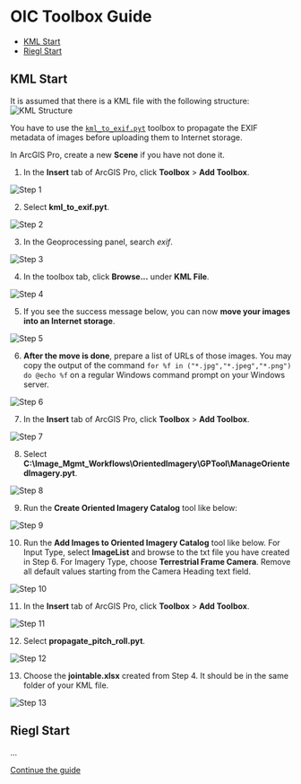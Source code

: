 # OIC Toolbox Guide

* [KML Start](#kml-start)
* [Riegl Start](#riegl-start)

## KML Start
It is assumed that there is a KML file with the following structure:
![KML Structure](img/oic_toolbox/kml_structure.png)

You have to use the [`kml_to_exif.pyt`](kml_to_exif.pyt) toolbox to propagate the EXIF metadata of images before uploading them to Internet storage.

In ArcGIS Pro, create a new **Scene** if you have not done it. 

1. In the **Insert** tab of ArcGIS Pro, click **Toolbox** > **Add Toolbox**.

![Step 1](img/oic_toolbox/step1.png)

2. Select **kml_to_exif.pyt**.

![Step 2](img/oic_toolbox/step2.png)

3. In the Geoprocessing panel, search *exif*.

![Step 3](img/oic_toolbox/step3.png)

4. In the toolbox tab, click **Browse...** under **KML File**.

![Step 4](img/oic_toolbox/step4.png)

5. If you see the success message below, you can now **move your images into an Internet storage**.

![Step 5](img/oic_toolbox/step5.png)

6. **After the move is done**, prepare a list of URLs of those images. You may copy the output of the command `for %f in ("*.jpg","*.jpeg","*.png") do @echo %f` on a regular Windows command prompt on your Windows server.

![Step 6](img/oic_toolbox/step6.png)

7. In the **Insert** tab of ArcGIS Pro, click **Toolbox** > **Add Toolbox**.

![Step 7](img/oic_toolbox/step7.png)

8. Select **C:\Image_Mgmt_Workflows\OrientedImagery\GPTool\ManageOrientedImagery.pyt**.

![Step 8](img/oic_toolbox/step8.png)

9. Run the **Create Oriented Imagery Catalog** tool like below:

![Step 9](img/oic_toolbox/step9.png)

10. Run the **Add Images to Oriented Imagery Catalog** tool like below. For Input Type, select **ImageList** and browse to the txt file you have created in Step 6. For Imagery Type, choose **Terrestrial Frame Camera**. Remove all default values starting from the Camera Heading text field.

![Step 10](img/oic_toolbox/step10.png)

11. In the **Insert** tab of ArcGIS Pro, click **Toolbox** > **Add Toolbox**.

![Step 11](img/oic_toolbox/step11.png)

12. Select **propagate_pitch_roll.pyt**.

![Step 12](img/oic_toolbox/step12.png)

13. Choose the **jointable.xlsx** created from Step 4. It should be in the same folder of your KML file.

![Step 13](img/oic_toolbox/step13.png)

## Riegl Start
...

[Continue the guide](.)
